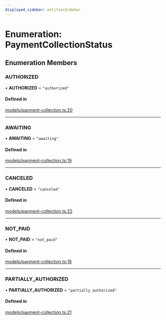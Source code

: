 ```yaml
---
displayed_sidebar: entitiesSidebar
---
```


# Enumeration: PaymentCollectionStatus

## Enumeration Members

### AUTHORIZED

• **AUTHORIZED** = ``"authorized"``

#### Defined in

[models/payment-collection.ts:20](https://github.com/medusajs/medusa/blob/418ff2a33/packages/medusa/src/models/payment-collection.ts#L20)

___

### AWAITING

• **AWAITING** = ``"awaiting"``

#### Defined in

[models/payment-collection.ts:19](https://github.com/medusajs/medusa/blob/418ff2a33/packages/medusa/src/models/payment-collection.ts#L19)

___

### CANCELED

• **CANCELED** = ``"canceled"``

#### Defined in

[models/payment-collection.ts:22](https://github.com/medusajs/medusa/blob/418ff2a33/packages/medusa/src/models/payment-collection.ts#L22)

___

### NOT\_PAID

• **NOT\_PAID** = ``"not_paid"``

#### Defined in

[models/payment-collection.ts:18](https://github.com/medusajs/medusa/blob/418ff2a33/packages/medusa/src/models/payment-collection.ts#L18)

___

### PARTIALLY\_AUTHORIZED

• **PARTIALLY\_AUTHORIZED** = ``"partially_authorized"``

#### Defined in

[models/payment-collection.ts:21](https://github.com/medusajs/medusa/blob/418ff2a33/packages/medusa/src/models/payment-collection.ts#L21)
